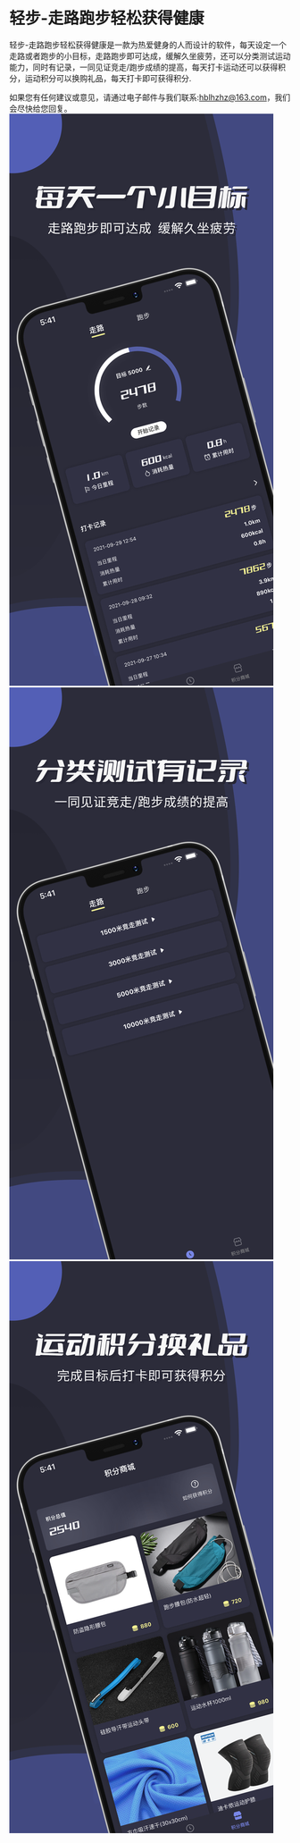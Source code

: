 # 轻步-走路跑步轻松获得健康

轻步-走路跑步轻松获得健康是一款为热爱健身的人而设计的软件，每天设定一个走路或者跑步的小目标，走路跑步即可达成，缓解久坐疲劳，还可以分类测试运动能力，同时有记录，一同见证竞走/跑步成绩的提高，每天打卡运动还可以获得积分，运动积分可以换购礼品，每天打卡即可获得积分.

如果您有任何建议或意见，请通过电子邮件与我们联系:hblhzhz@163.com，我们会尽快给您回复。
![Image text](https://github.com/hblhzhz/Light-Step/blob/main/上架/4.png)
![Image text](https://github.com/hblhzhz/Light-Step/blob/main/上架/5.png)
![Image text](https://github.com/hblhzhz/Light-Step/blob/main/上架/6.png)
